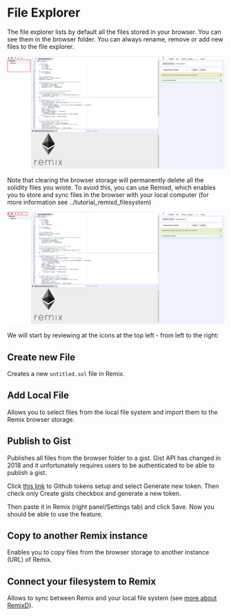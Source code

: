 File Explorer
=============

The file explorer lists by default all the files stored in your browser.
You can see them in the browser folder. You can always rename, remove or
add new files to the file explorer.

![image](images/remix_file_explorer_browser.png)

Note that clearing the browser storage will permanently delete all the
solidity files you wrote. To avoid this, you can use Remixd, which
enables you to store and sync files in the browser with your local
computer (for more information see ../tutorial\_remixd\_filesystem)

![image](images/remix_file_explorer_menu.png)

We will start by reviewing at the icons at the top left - from left to
the right:

Create new File
---------------

Creates a new `untitled.sol` file in Remix.

Add Local File
--------------

Allows you to select files from the local file system and import them to
the Remix browser storage.

Publish to Gist
---------------

Publishes all files from the browser folder to a gist.
Gist API has changed in 2018 and it unfortunately requires users to be authenticated to be able to publish a gist.

Click [this link](https://github.com/settings/tokens) to Github tokens setup  and select Generate new token.
Then check only Create gists checkbox and generate a new token.

Then paste it in Remix (right panel/Settings tab) and click Save. Now you should be able to use the feature.

Copy to another Remix instance
------------------------

Enables you to copy files from the browser storage to another instance
(URL) of Remix.

Connect your filesystem to Remix
--------------------

Allows to sync between Remix and your local file system (see
[more about RemixD](http://remix.readthedocs.io/en/latest/tutorial_remixd_filesystem.html)).
